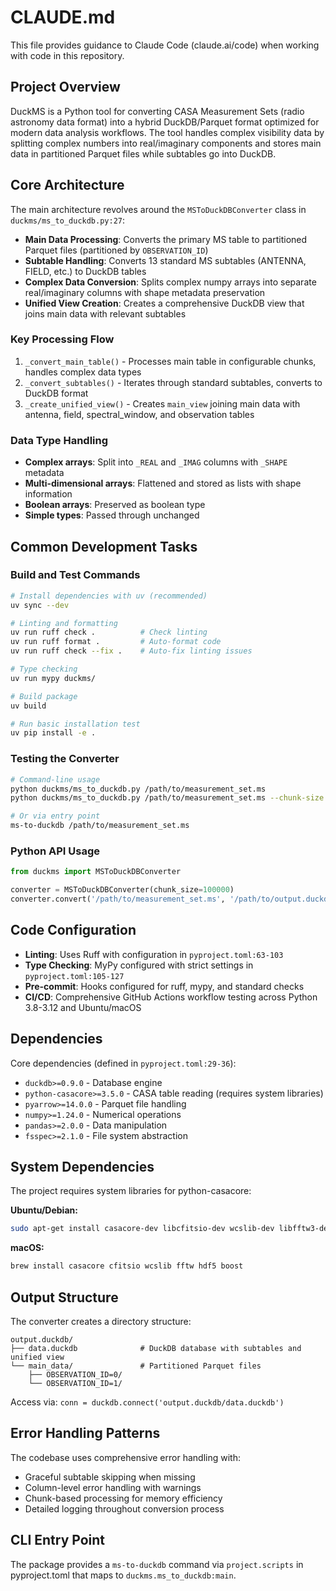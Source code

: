 # CLAUDE.md

This file provides guidance to Claude Code (claude.ai/code) when working with code in this repository.

## Project Overview

DuckMS is a Python tool for converting CASA Measurement Sets (radio astronomy data format) into a hybrid DuckDB/Parquet format optimized for modern data analysis workflows. The tool handles complex visibility data by splitting complex numbers into real/imaginary components and stores main data in partitioned Parquet files while subtables go into DuckDB.

## Core Architecture

The main architecture revolves around the `MSToDuckDBConverter` class in `duckms/ms_to_duckdb.py:27`:

- **Main Data Processing**: Converts the primary MS table to partitioned Parquet files (partitioned by `OBSERVATION_ID`) 
- **Subtable Handling**: Converts 13 standard MS subtables (ANTENNA, FIELD, etc.) to DuckDB tables
- **Complex Data Conversion**: Splits complex numpy arrays into separate real/imaginary columns with shape metadata preservation
- **Unified View Creation**: Creates a comprehensive DuckDB view that joins main data with relevant subtables

### Key Processing Flow

1. `_convert_main_table()` - Processes main table in configurable chunks, handles complex data types
2. `_convert_subtables()` - Iterates through standard subtables, converts to DuckDB format
3. `_create_unified_view()` - Creates `main_view` joining main data with antenna, field, spectral_window, and observation tables

### Data Type Handling

- **Complex arrays**: Split into `_REAL` and `_IMAG` columns with `_SHAPE` metadata
- **Multi-dimensional arrays**: Flattened and stored as lists with shape information
- **Boolean arrays**: Preserved as boolean type
- **Simple types**: Passed through unchanged

## Common Development Tasks

### Build and Test Commands

```bash
# Install dependencies with uv (recommended)
uv sync --dev

# Linting and formatting
uv run ruff check .          # Check linting
uv run ruff format .         # Auto-format code
uv run ruff check --fix .    # Auto-fix linting issues

# Type checking
uv run mypy duckms/

# Build package
uv build

# Run basic installation test
uv pip install -e .
```

### Testing the Converter

```bash
# Command-line usage
python duckms/ms_to_duckdb.py /path/to/measurement_set.ms
python duckms/ms_to_duckdb.py /path/to/measurement_set.ms --chunk-size 50000 --verbose

# Or via entry point
ms-to-duckdb /path/to/measurement_set.ms
```

### Python API Usage

```python
from duckms import MSToDuckDBConverter

converter = MSToDuckDBConverter(chunk_size=100000)
converter.convert('/path/to/measurement_set.ms', '/path/to/output.duckdb')
```

## Code Configuration

- **Linting**: Uses Ruff with configuration in `pyproject.toml:63-103`
- **Type Checking**: MyPy configured with strict settings in `pyproject.toml:105-127`
- **Pre-commit**: Hooks configured for ruff, mypy, and standard checks
- **CI/CD**: Comprehensive GitHub Actions workflow testing across Python 3.8-3.12 and Ubuntu/macOS

## Dependencies

Core dependencies (defined in `pyproject.toml:29-36`):
- `duckdb>=0.9.0` - Database engine
- `python-casacore>=3.5.0` - CASA table reading (requires system libraries)
- `pyarrow>=14.0.0` - Parquet file handling
- `numpy>=1.24.0` - Numerical operations
- `pandas>=2.0.0` - Data manipulation
- `fsspec>=2.1.0` - File system abstraction

## System Dependencies

The project requires system libraries for python-casacore:

**Ubuntu/Debian:**
```bash
sudo apt-get install casacore-dev libcfitsio-dev wcslib-dev libfftw3-dev libhdf5-dev libboost-dev
```

**macOS:**
```bash
brew install casacore cfitsio wcslib fftw hdf5 boost
```

## Output Structure

The converter creates a directory structure:
```
output.duckdb/
├── data.duckdb              # DuckDB database with subtables and unified view
└── main_data/               # Partitioned Parquet files
    ├── OBSERVATION_ID=0/
    └── OBSERVATION_ID=1/
```

Access via: `conn = duckdb.connect('output.duckdb/data.duckdb')`

## Error Handling Patterns

The codebase uses comprehensive error handling with:
- Graceful subtable skipping when missing
- Column-level error handling with warnings
- Chunk-based processing for memory efficiency
- Detailed logging throughout conversion process

## CLI Entry Point

The package provides a `ms-to-duckdb` command via `project.scripts` in pyproject.toml that maps to `duckms.ms_to_duckdb:main`.